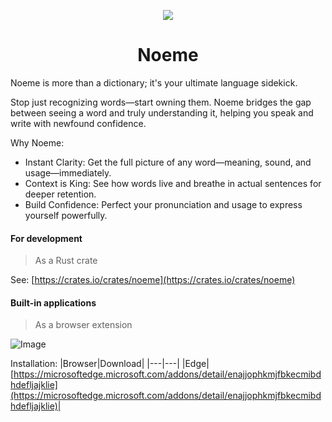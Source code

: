 <p align="center">
  <img src="./noeme-wasm/web/public/logo128.png" />
</p>
<h1 align="center">Noeme</h1>

Noeme is more than a dictionary; it's your ultimate language sidekick.

Stop just recognizing words—start owning them. Noeme bridges the gap between seeing a word and truly understanding it, helping you speak and write with newfound confidence.

Why Noeme:
* Instant Clarity: Get the full picture of any word—meaning, sound, and usage—immediately.
* Context is King: See how words live and breathe in actual sentences for deeper retention.
* Build Confidence: Perfect your pronunciation and usage to express yourself powerfully.

#### For development

> As a Rust crate

See: [https://crates.io/crates/noeme](https://crates.io/crates/noeme)

#### Built-in applications

> As a browser extension

![Image](https://github.com/user-attachments/assets/dc2afae6-6a12-4df8-84e6-06048bffcaa5)

Installation:
|Browser|Download|
|---|---|
|Edge|[https://microsoftedge.microsoft.com/addons/detail/enajjophkmjfbkecmibdhdefljajklie](https://microsoftedge.microsoft.com/addons/detail/enajjophkmjfbkecmibdhdefljajklie)|



